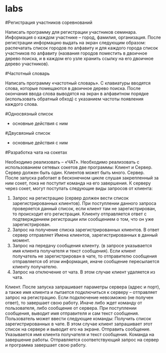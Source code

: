 # labs

#Регистрация участников соревнований

Написать программу для регистрации участников семинара.
Информация о каждом участнике – город, фамилия, организация. После
регистрации информацию выдать на экран следующим образом:
распечатать список городов по алфавиту и для каждого города список
участников по алфавиту (названия городов поместить в двоичное дерево
поиска, и в каждом его узле хранить ссылку на его двоичное дерево
участников).

#Частотный словарь 

Написать программу «частотный словарь». С клавиатуры вводятся
слова, которые помещаются в двоичное дерево поиска. После окончания
ввода слова выводятся на экран в алфавитном порядке (использовать
обратный обход) с указанием частоты появления каждого слова.

#Односвязный список 
- основные действия с ним

#Двусвязный список 
- основные действия с ним

#Разработка чата на сокетах

Необходимо реализовать – «ЧАТ».
Необходимо реализовать с использованием сетевых сокетов две программы: Клиент и Сервер. Сервер должен быть один. Клиентов может быть много.
Сервер.  
После запуска работает в бесконечном цикле слушая закрепленный за ним сокет, пока не поступит команда на его завершения.
К серверу через сокет, могут поступать следующие виды запросов от клиента:
1.	Запрос на регистрацию (сервер должен вести список зарегистрированных клиентов). При поступлении данного запроса проверяется данный список, если клиент там не зарегистрирован, то происходит его регистрация. Клиенту отправляется ответ с подтверждением регистрации или сообщением о том, что он уже зарегистрирован.
2.	Запрос на получение списка зарегистрированных клиентов. В ответ сервер отправляет Имена клиентов, зарегистрированных в данный момент.
3.	Запрос на передачу сообщения клиенту. (в запросе указывается имя клиента получателя и текст сообщения). Если клиент получатель не зарегистрирован в чате, то отправителю сообщения отправляется об этом информация, иначе сообщение пересылается клиенту получателю.
4.	Запрос на отключение от чата. В этом случае клиент удаляется из чата.

Клиент. 
После запуска запрашивает параметры сервера (адрес и порт), а также имя клиента и пытается подключиться к серверу – отправляет запрос на регистрацию. Если подключение невозможно (не получен ответ), то завершает свою работу.
Иначе либо ждет команду от пользователя, либо сообщение от сервера.
При поступлении сообщения, выводит имя отправителя и сам текст сообщения.
Пользователь может ввести следующие команды: 
Получить список зарегистрированных в чате. В этом случае клиент запрашивает этот список на сервере и выводит его на экране.
Отправить сообщение. Указывается имя клиента получателя и текст сообщения.
Команда на завершение работы. Отправляется соответствующий запрос на сервер и программа завершает свою работу.
